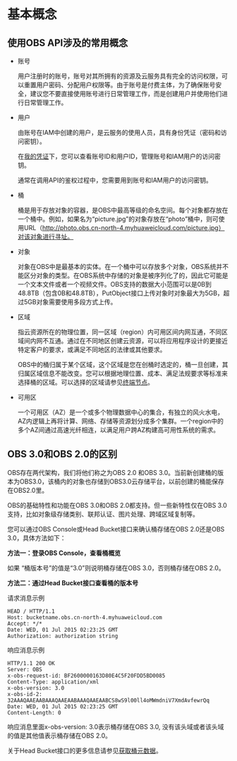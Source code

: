 # 基本概念<a name="ZH-CN_TOPIC_0173579481"></a>

## 使用OBS API涉及的常用概念<a name="section766842619411"></a>

-   账号

    用户注册时的账号，账号对其所拥有的资源及云服务具有完全的访问权限，可以重置用户密码、分配用户权限等。由于账号是付费主体，为了确保账号安全，建议您不要直接使用账号进行日常管理工作，而是创建用户并使用他们进行日常管理工作。

-   用户

    由账号在IAM中创建的用户，是云服务的使用人员，具有身份凭证（密码和访问密钥）。

    在[我的凭证](https://console.huaweicloud.com/iam/#/myCredential)下，您可以查看账号ID和用户ID，管理账号和IAM用户的访问密钥。

    通常在调用API的鉴权过程中，您需要用到账号和IAM用户的访问密钥。

-   桶

    桶是用于存放对象的容器，是OBS中最高等级的命名空间。每个对象都存放在一个桶中。例如，如果名为“picture.jpg”的对象存放在“photo”桶中，则可使用URL（http://photo.obs.cn-north-4.myhuaweicloud.com/picture.jpg）对该对象进行寻址。

-   对象

    对象在OBS中是最基本的实体。在一个桶中可以存放多个对象，OBS系统并不能区分对象的类型。在OBS系统中存储的对象是被序列化了的，因此它可能是一个文本文件或者一个视频文件。OBS支持的数据大小范围可以是0B到48.8TB（包含0B和48.8TB），PutObject接口上传对象时对象最大为5GB，超过5GB对象需要使用多段方式上传。

-   区域

    指云资源所在的物理位置，同一区域（region）内可用区间内网互通，不同区域间内网不互通。通过在不同地区创建云资源，可以将应用程序设计的更接近特定客户的要求，或满足不同地区的法律或其他要求。

    OBS中的桶归属于某个区域，这个区域是您在创桶时选定的，桶一旦创建，其归属区域信息不能改变。您可以根据地理位置、成本、满足法规要求等标准来选择桶的区域。可以选择的区域请参见[终端节点](终端节点.md)。

-   可用区

    一个可用区（AZ）是一个或多个物理数据中心的集合，有独立的风火水电，AZ内逻辑上再将计算、网络、存储等资源划分成多个集群。一个region中的多个AZ间通过高速光纤相连，以满足用户跨AZ构建高可用性系统的需求。


## OBS 3.0和OBS 2.0的区别<a name="section14983732416"></a>

OBS存在两代架构，我们将他们称之为OBS 2.0 和OBS 3.0。当前新创建桶的版本为OBS3.0，该桶内的对象也存储到OBS3.0云存储平台，以前创建的桶能保存在OBS2.0里。

OBS的基础特性和功能在OBS 3.0和OBS 2.0都支持。但一些新特性仅在OBS 3.0支持，比如对象级存储类别、联邦认证、图片处理、跨域区域复制等。

您可以通过OBS Console或Head Bucket接口来确认桶存储在OBS 2.0还是OBS 3.0，具体方法如下：

**方法一：登录OBS Console，查看桶概览**

如果 “桶版本号”的值是“3.0”则说明桶存储在OBS 3.0，否则桶存储在OBS 2.0。

**方法二：通过Head Bucket接口查看桶的版本号**

请求消息示例

```
HEAD / HTTP/1.1
Host: bucketname.obs.cn-north-4.myhuaweicloud.com
Accept: */*
Date: WED, 01 Jul 2015 02:23:25 GMT
Authorization: authorization string
```

响应消息示例

```
HTTP/1.1 200 OK
Server: OBS
x-obs-request-id: BF2600000163D80E4C5F20FDD5BD0085
Content-Type: application/xml
x-obs-version: 3.0
x-obs-id-2: 32AAAQAAEAABAAAQAAEAABAAAQAAEAABCS8wS9l00ll4oMWmdniV7XmdAvfewrQq
Date: WED, 01 Jul 2015 02:23:25 GMT
Content-Length: 0
```

响应消息里面x-obs-version: 3.0表示桶存储在OBS 3.0, 没有该头域或者该头域的值是其他值表示桶存储在OBS 2.0。

关于Head Bucket接口的更多信息请参见[获取桶元数据](获取桶元数据.md)。

